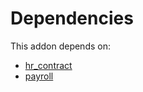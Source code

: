 # Dependencies

This addon depends on:

- [hr_contract](https://github.com/bringout/oca-ocb-hr/tree/f288f1185aa474d2fbc3385a757b169c442c3acf/odoo-bringout-oca-ocb-hr_contract)
- [payroll](https://github.com/bringout/oca-payroll)
